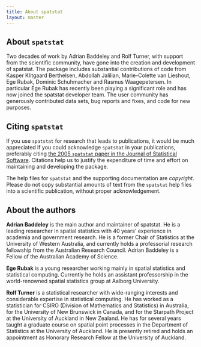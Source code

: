 ```yaml
---
title: About spatstat
layout: master
---
```


## About `spatstat`

Two decades of work by Adrian Baddeley and Rolf Turner, with support
from the scientific community, have gone into the creation and
development of spatstat. The package includes substantial contributions
of code from Kasper Klitgaard Berthelsen, Abdollah Jalilian,
Marie-Colette van Lieshout, Ege Rubak, Dominic Schuhmacher and Rasmus
Waagepetersen. In particular Ege Rubak has recently been playing
a significant role and has now joined the spatstat developer team. 
The user community has generously contributed data
sets, bug reports and fixes, and code for new purposes.

## Citing `spatstat`

If you use `spatstat` for research that leads to publications, it
would be much appreciated if you could acknowledge `spatstat` in your
publications, preferably citing [the 2005 `spatstat` paper in the
Journal of Statistical Software][1]. Citations help us to justify the
expenditure of time and effort on maintaining and developing the
package.

The help files for `spatstat` and the supporting documentation are
*copyright*. Please do not copy substantial amounts of text from the
`spatstat` help files into a scientific publication, without proper
acknowledgement.

[1]: http://www.jstatsoft.org/v12/i06/

## About the authors

**Adrian Baddeley** is the main author and maintainer of spatstat. He is a
leading researcher in spatial statistics with 40 years' experience in
academia and government research. He is a former Chair of Statistics
at the University of Western Australia, and currently holds a
professorial research fellowship from the Australian Research
Council. Adrian Baddeley is a Fellow of the Australian Academy of
Science.

**Ege Rubak** is a young researcher working mainly in spatial statistics
and statistical computing. Currently he holds an assistant
professorship in the world-renowned spatial statistics group at
Aalborg University.

**Rolf Turner** is a statistical researcher with wide-ranging interests
and considerable expertise in statistical computing. He has worked as
a statistician for CSIRO (Division of Mathematics and Statistics) in
Australia, for the University of New Brunswick in Canada, and for the
Starpath Project at the University of Auckland in New Zealand. He has
for several years taught a graduate course on spatial point processes
in the Department of Statistics at the University of Auckland. He is
presently retired and holds an appointment as Honorary Research Fellow
at the University of Auckland.
